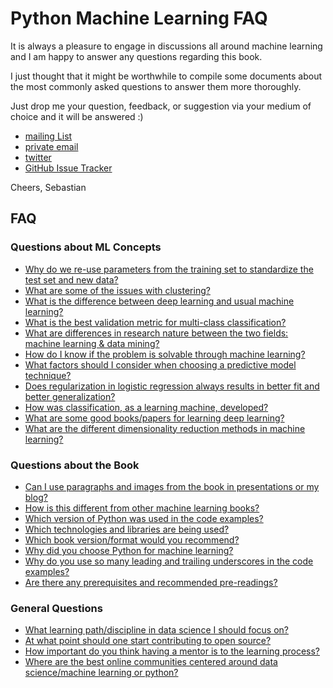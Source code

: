 # Python Machine Learning FAQ

It is always a pleasure to engage in discussions all around machine learning and I am happy to answer any questions regarding this book.

I just thought that it might be worthwhile to compile some documents about
the most commonly asked questions to answer them more thoroughly.

Just drop me your question, feedback, or suggestion via your medium of choice and it will be answered :)

- [mailing List](https://groups.google.com/forum/#!forum/python-machine-learning-book)
- [private email](mailto:mail@sebastianraschka.com)
- [twitter](https://twitter.com/rasbt)
- [GitHub Issue Tracker](https://github.com/rasbt/python-machine-learning-book/issues)

Cheers,
Sebastian

## FAQ

### Questions about ML Concepts

- [Why do we re-use parameters from the training set to standardize the test set and new data?](./standardize-param-reuse.md)
- [What are some of the issues with clustering?](./issues-with-clustering.md)
- [What is the difference between deep learning and usual machine learning?](./difference-deep-and-normal-learning.md)
- [What is the best validation metric for multi-class classification?](./multiclass-metric.md)
- [What are differences in research nature between the two fields: machine learning & data mining?](./datamining-vs-ml.md)
- [How do I know if the problem is solvable through machine learning?](./ml-solvable.md)
- [What factors should I consider when choosing a predictive model technique?](./choosing-technique.md)
- [Does regularization in logistic regression always results in better fit and better generalization?](./regularized-logistic-regression-performance.md)
- [How was classification, as a learning machine, developed?](./classifier-history.md)
- [What are some good books/papers for learning deep learning?](./deep-learning-resources.md)
- [What are the different dimensionality reduction methods in machine learning?](./dimensionality-reduction.md)

### Questions about the Book

- [Can I use paragraphs and images from the book in presentations or my blog?](./copyright.md)
- [How is this different from other machine learning books?](./different.md)
- [Which version of Python was used in the code examples?](./py2py3.md)
- [Which technologies and libraries are being used?](./technologies.md)
- [Which book version/format would you recommend?](./version.md)
- [Why did you choose Python for machine learning?](./why-python.md)
- [Why do you use so many leading and trailing underscores in the code examples?](./underscore-convention.md)
- [Are there any prerequisites and recommended pre-readings?](./prerequisites.md)

### General Questions

- [What learning path/discipline in data science I should focus on?](./data-science-career.md)
- [At what point should one start contributing to open source?](./faq/open-source.md)
- [How important do you think having a mentor is to the learning process?](./faq/mentor.md)
- [Where are the best online communities centered around data science/machine learning or python?](./faq/ml-python-communities.md)
